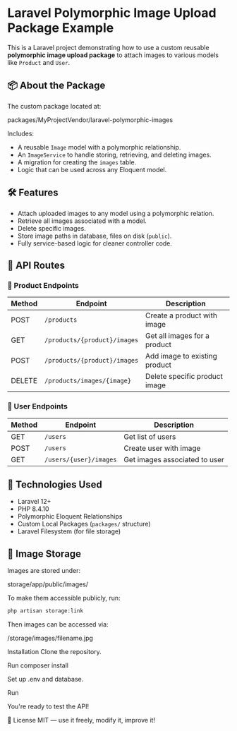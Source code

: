 # Laravel Polymorphic Image Upload Package Example

This is a Laravel project demonstrating how to use a custom reusable **polymorphic image upload package** to attach images to various models like `Product` and `User`.

## 📦 About the Package

The custom package located at:

packages/MyProjectVendor/laravel-polymorphic-images

Includes:

- A reusable `Image` model with a polymorphic relationship.
- An `ImageService` to handle storing, retrieving, and deleting images.
- A migration for creating the `images` table.
- Logic that can be used across any Eloquent model.

## 🛠 Features

- Attach uploaded images to any model using a polymorphic relation.
- Retrieve all images associated with a model.
- Delete specific images.
- Store image paths in database, files on disk (`public`).
- Fully service-based logic for cleaner controller code.

## 🚀 API Routes

### 📁 Product Endpoints

| Method | Endpoint                      | Description                      |
|--------|-------------------------------|----------------------------------|
| POST   | `/products`                   | Create a product with image      |
| GET    | `/products/{product}/images`  | Get all images for a product     |
| POST   | `/products/{product}/images`  | Add image to existing product    |
| DELETE | `/products/images/{image}`    | Delete specific product image    |

### 👤 User Endpoints

| Method | Endpoint                    | Description                  |
|--------|-----------------------------|------------------------------|
| GET    | `/users`                    | Get list of users            |
| POST   | `/users`                    | Create user with image       |
| GET    | `/users/{user}/images`      | Get images associated to user|

## 🧩 Technologies Used

- Laravel 12+
- PHP 8.4.10 
- Polymorphic Eloquent Relationships
- Custom Local Packages (`packages/` structure)
- Laravel Filesystem (for file storage)


## 📸 Image Storage

Images are stored under:

storage/app/public/images/

To make them accessible publicly, run:

```bash
php artisan storage:link
```
Then images can be accessed via:

/storage/images/filename.jpg


Installation
Clone the repository.

Run composer install

Set up .env and database.

Run

You're ready to test the API!


🤝 License
MIT — use it freely, modify it, improve it!
